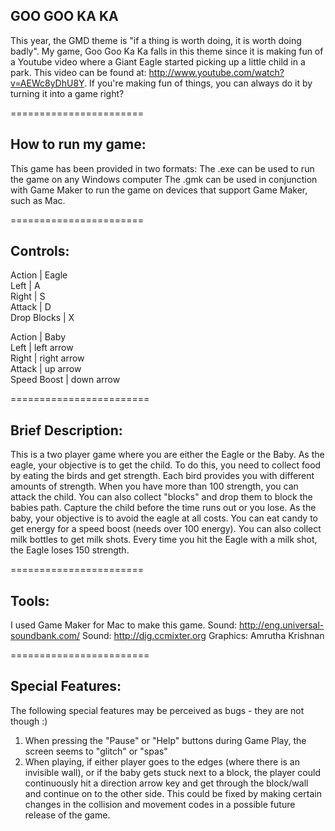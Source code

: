 GOO GOO KA KA
--------------------------------

This year, the GMD theme is "if a thing is worth doing, it is worth doing badly".
My game, Goo Goo Ka Ka falls in this theme since it is making fun of a Youtube video where a Giant Eagle started picking up a little child in a park. This video can be found at: http://www.youtube.com/watch?v=AEWc8yDhU8Y. If you're making fun of things, you can always do it by turning it into a game right?

=======================

How to run my game:
---------------------------------

This game has been provided in two formats:
 The .exe can be used to run the game on any Windows computer
 The .gmk can be used in conjunction with Game Maker to run the game on devices that support Game Maker, such as Mac.

=======================

Controls:
---------------------------------

Action  	| 		Eagle		
Left			|	    	A                	
Right		|	       	S		
Attack		|		D	
Drop Blocks	|		X

Action		| 		Baby	
Left			|	    	left arrow                	
Right		|	       	right arrow		
Attack		|		up arrow	
Speed Boost	|		down arrow

========================

Brief Description:
---------------------------------

This is a two player game where you are either the Eagle or the Baby. 
As the eagle, your objective is to get the child. To do this, you need to collect food by eating the birds and get strength. Each bird provides you with different amounts of strength. When you have more than 100 strength, you can attack the child. You can also collect "blocks" and drop them to block the babies path. Capture the child before the time runs out or you lose.
As the baby, your objective is to avoid the eagle at all costs. You can eat candy to get energy for a speed boost (needs over 100 energy). You can also collect milk bottles to get milk shots. Every time you hit the Eagle with a milk shot, the Eagle loses 150 strength.

=======================

Tools:
---------------------------------

I used Game Maker for Mac to make this game. 
Sound: http://eng.universal-soundbank.com/
Sound: http://dig.ccmixter.org
Graphics: Amrutha Krishnan

========================

Special Features:
---------------------------------

The following special features may be perceived as bugs - they are not though :)
1. When pressing the "Pause" or "Help" buttons during Game Play, the screen seems to "glitch" or "spas"
2. When playing, if either player goes to the edges (where there is an invisible wall), or if the baby gets stuck next to a block, the player could continuously hit a direction arrow key and get through the block/wall and continue on to the other side. This could be fixed by making certain changes in the collision and movement codes in a possible future release of the game. 
